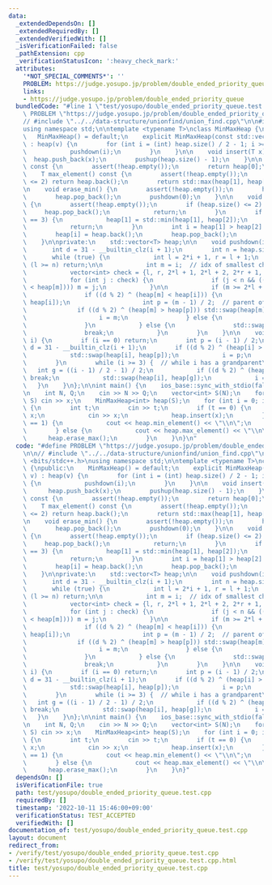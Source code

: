 ```yaml
---
data:
  _extendedDependsOn: []
  _extendedRequiredBy: []
  _extendedVerifiedWith: []
  _isVerificationFailed: false
  _pathExtension: cpp
  _verificationStatusIcon: ':heavy_check_mark:'
  attributes:
    '*NOT_SPECIAL_COMMENTS*': ''
    PROBLEM: https://judge.yosupo.jp/problem/double_ended_priority_queue
    links:
    - https://judge.yosupo.jp/problem/double_ended_priority_queue
  bundledCode: "#line 1 \"test/yosupo/double_ended_priority_queue.test.cpp\"\n#define\
    \ PROBLEM \"https://judge.yosupo.jp/problem/double_ended_priority_queue\"\n\n\
    // #include \"../../data-structure/unionfind/union_find.cpp\"\n\n#include <bits/stdc++.h>\n\
    using namespace std;\n\ntemplate <typename T>\nclass MinMaxHeap {\npublic:\n \
    \   MinMaxHeap() = default;\n    explicit MinMaxHeap(const std::vector<T>& v)\
    \ : heap(v) {\n        for (int i = (int) heap.size() / 2 - 1; i >= 0; --i) {\n\
    \            pushdown(i);\n        }\n    }\n\n    void insert(T x) {\n      \
    \  heap.push_back(x);\n        pushup(heap.size() - 1);\n    }\n\n    T min_element()\
    \ const {\n        assert(!heap.empty());\n        return heap[0];\n    }\n\n\
    \    T max_element() const {\n        assert(!heap.empty());\n        if (heap.size()\
    \ <= 2) return heap.back();\n        return std::max(heap[1], heap[2]);\n    }\n\
    \n    void erase_min() {\n        assert(!heap.empty());\n        heap[0] = heap.back();\n\
    \        heap.pop_back();\n        pushdown(0);\n    }\n\n    void erase_max()\
    \ {\n        assert(!heap.empty());\n        if (heap.size() <= 2) {\n       \
    \     heap.pop_back();\n            return;\n        }\n        if (heap.size()\
    \ == 3) {\n            heap[1] = std::min(heap[1], heap[2]);\n            heap.pop_back();\n\
    \            return;\n        }\n        int i = heap[1] > heap[2] ? 1 : 2;\n\
    \        heap[i] = heap.back();\n        heap.pop_back();\n        pushdown(i);\n\
    \    }\n\nprivate:\n    std::vector<T> heap;\n\n    void pushdown(int i) {\n \
    \       int d = 31 - __builtin_clz(i + 1);\n        int n = heap.size();\n\n \
    \       while (true) {\n            int l = 2*i + 1, r = l + 1;\n            if\
    \ (l >= n) return;\n\n            int m = i;  // idx of smallest child or grandchild\n\
    \            vector<int> check = {l, r, 2*l + 1, 2*l + 2, 2*r + 1, 2*r + 2};\n\
    \            for (int j : check) {\n                if (j < n && ((d % 2) ^ (heap[j]\
    \ < heap[m]))) m = j;\n            }\n\n            if (m >= 2*l + 1) {  // grandchild\n\
    \                if ((d % 2) ^ (heap[m] < heap[i])) {\n                    std::swap(heap[m],\
    \ heap[i]);\n                    int p = (m - 1) / 2;  // parent of m\n      \
    \              if ((d % 2) ^ (heap[m] > heap[p])) std::swap(heap[m], heap[p]);\n\
    \                    i = m;\n                } else {\n                    break;\n\
    \                }\n            } else {\n                std::swap(heap[m], heap[i]);\n\
    \                break;\n            }\n        }\n    }\n\n    void pushup(int\
    \ i) {\n        if (i == 0) return;\n        int p = (i - 1) / 2;\n        int\
    \ d = 31 - __builtin_clz(i + 1);\n        if ((d % 2) ^ (heap[i] > heap[p])) {\n\
    \            std::swap(heap[i], heap[p]);\n            i = p;\n            --d;\n\
    \        }\n        while (i >= 3) {  // while i has a grandparent\n         \
    \   int g = ((i - 1) / 2 - 1) / 2;\n            if ((d % 2) ^ (heap[i] > heap[g]))\
    \ break;\n            std::swap(heap[i], heap[g]);\n            i = g;\n     \
    \   }\n    }\n};\n\nint main() {\n    ios_base::sync_with_stdio(false);\n    cin.tie(0);\n\
    \n    int N, Q;\n    cin >> N >> Q;\n    vector<int> S(N);\n    for (auto& x :\
    \ S) cin >> x;\n    MinMaxHeap<int> heap(S);\n    for (int i = 0; i < Q; i++)\
    \ {\n        int t;\n        cin >> t;\n        if (t == 0) {\n            int\
    \ x;\n            cin >> x;\n            heap.insert(x);\n        } else if (t\
    \ == 1) {\n            cout << heap.min_element() << \"\\n\";\n            heap.erase_min();\n\
    \        } else {\n            cout << heap.max_element() << \"\\n\";\n      \
    \      heap.erase_max();\n        }\n    }\n}\n"
  code: "#define PROBLEM \"https://judge.yosupo.jp/problem/double_ended_priority_queue\"\
    \n\n// #include \"../../data-structure/unionfind/union_find.cpp\"\n\n#include\
    \ <bits/stdc++.h>\nusing namespace std;\n\ntemplate <typename T>\nclass MinMaxHeap\
    \ {\npublic:\n    MinMaxHeap() = default;\n    explicit MinMaxHeap(const std::vector<T>&\
    \ v) : heap(v) {\n        for (int i = (int) heap.size() / 2 - 1; i >= 0; --i)\
    \ {\n            pushdown(i);\n        }\n    }\n\n    void insert(T x) {\n  \
    \      heap.push_back(x);\n        pushup(heap.size() - 1);\n    }\n\n    T min_element()\
    \ const {\n        assert(!heap.empty());\n        return heap[0];\n    }\n\n\
    \    T max_element() const {\n        assert(!heap.empty());\n        if (heap.size()\
    \ <= 2) return heap.back();\n        return std::max(heap[1], heap[2]);\n    }\n\
    \n    void erase_min() {\n        assert(!heap.empty());\n        heap[0] = heap.back();\n\
    \        heap.pop_back();\n        pushdown(0);\n    }\n\n    void erase_max()\
    \ {\n        assert(!heap.empty());\n        if (heap.size() <= 2) {\n       \
    \     heap.pop_back();\n            return;\n        }\n        if (heap.size()\
    \ == 3) {\n            heap[1] = std::min(heap[1], heap[2]);\n            heap.pop_back();\n\
    \            return;\n        }\n        int i = heap[1] > heap[2] ? 1 : 2;\n\
    \        heap[i] = heap.back();\n        heap.pop_back();\n        pushdown(i);\n\
    \    }\n\nprivate:\n    std::vector<T> heap;\n\n    void pushdown(int i) {\n \
    \       int d = 31 - __builtin_clz(i + 1);\n        int n = heap.size();\n\n \
    \       while (true) {\n            int l = 2*i + 1, r = l + 1;\n            if\
    \ (l >= n) return;\n\n            int m = i;  // idx of smallest child or grandchild\n\
    \            vector<int> check = {l, r, 2*l + 1, 2*l + 2, 2*r + 1, 2*r + 2};\n\
    \            for (int j : check) {\n                if (j < n && ((d % 2) ^ (heap[j]\
    \ < heap[m]))) m = j;\n            }\n\n            if (m >= 2*l + 1) {  // grandchild\n\
    \                if ((d % 2) ^ (heap[m] < heap[i])) {\n                    std::swap(heap[m],\
    \ heap[i]);\n                    int p = (m - 1) / 2;  // parent of m\n      \
    \              if ((d % 2) ^ (heap[m] > heap[p])) std::swap(heap[m], heap[p]);\n\
    \                    i = m;\n                } else {\n                    break;\n\
    \                }\n            } else {\n                std::swap(heap[m], heap[i]);\n\
    \                break;\n            }\n        }\n    }\n\n    void pushup(int\
    \ i) {\n        if (i == 0) return;\n        int p = (i - 1) / 2;\n        int\
    \ d = 31 - __builtin_clz(i + 1);\n        if ((d % 2) ^ (heap[i] > heap[p])) {\n\
    \            std::swap(heap[i], heap[p]);\n            i = p;\n            --d;\n\
    \        }\n        while (i >= 3) {  // while i has a grandparent\n         \
    \   int g = ((i - 1) / 2 - 1) / 2;\n            if ((d % 2) ^ (heap[i] > heap[g]))\
    \ break;\n            std::swap(heap[i], heap[g]);\n            i = g;\n     \
    \   }\n    }\n};\n\nint main() {\n    ios_base::sync_with_stdio(false);\n    cin.tie(0);\n\
    \n    int N, Q;\n    cin >> N >> Q;\n    vector<int> S(N);\n    for (auto& x :\
    \ S) cin >> x;\n    MinMaxHeap<int> heap(S);\n    for (int i = 0; i < Q; i++)\
    \ {\n        int t;\n        cin >> t;\n        if (t == 0) {\n            int\
    \ x;\n            cin >> x;\n            heap.insert(x);\n        } else if (t\
    \ == 1) {\n            cout << heap.min_element() << \"\\n\";\n            heap.erase_min();\n\
    \        } else {\n            cout << heap.max_element() << \"\\n\";\n      \
    \      heap.erase_max();\n        }\n    }\n}"
  dependsOn: []
  isVerificationFile: true
  path: test/yosupo/double_ended_priority_queue.test.cpp
  requiredBy: []
  timestamp: '2022-10-11 15:46:00+09:00'
  verificationStatus: TEST_ACCEPTED
  verifiedWith: []
documentation_of: test/yosupo/double_ended_priority_queue.test.cpp
layout: document
redirect_from:
- /verify/test/yosupo/double_ended_priority_queue.test.cpp
- /verify/test/yosupo/double_ended_priority_queue.test.cpp.html
title: test/yosupo/double_ended_priority_queue.test.cpp
---
```

